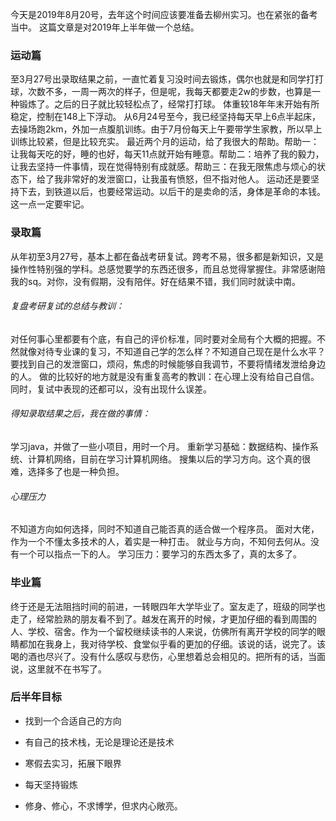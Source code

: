 ﻿今天是2019年8月20号，去年这个时间应该要准备去柳州实习。也在紧张的备考当中。
这篇文章是对2019年上半年做一个总结。
### 运动篇
至3月27号出录取结果之前，一直忙着复习没时间去锻炼，偶尔也就是和同学打打球，次数不多，一周一两次的样子，但是呢，我每天都要走2w的步数，也算是一种锻炼了。之后的日子就比较轻松点了，经常打打球。
体重较18年年末开始有所稳定，控制在148上下浮动。
从6月24号至今，我已经坚持每天早上6点半起床，去操场跑2km，外加一点腹肌训练。由于7月份每天上午要带学生家教，所以早上训练比较紧，但是比较充实。
最近两个月的运动，给了我很大的帮助。帮助一：让我每天吃的好，睡的也好，每天11点就开始有睡意。帮助二：培养了我的毅力，让我去坚持一件事情，现在觉得特别有成就感。帮助三：在我无限焦虑与烦心的状态下，给了我非常好的发泄窗口，让我虽有愤怒，但不指对他人。
运动还是要坚持下去，到铁道以后，也要经常运动。以后干的是卖命的活，身体是革命的本钱。这一点一定要牢记。
### 录取篇
从年初至3月27号，基本上都在备战考研复试。跨考不易，很多都是新知识，又是操作性特别强的学科。总感觉要学的东西还很多，而且总觉得掌握住。非常感谢陪我的sq。对你，没有假期，没有陪伴。好在结果不错，我们同时就读中南。
######  复盘考研复试的总结与教训：
对任何事心里都要有个底，有自己的评价标准，同时要对全局有个大概的把握。不然就像对待专业课的复习，不知道自己学的怎么样？不知道自己现在是什么水平？
要找到自己的发泄窗口，烦闷，焦虑的时候能够自我调节，不要将情绪发泄给身边的人。
做的比较好的地方就是没有重复高考的教训：在心理上没有给自己自信。同时，复试中表现的还都可以，没有出现什么误差。
###### 得知录取结果之后，我在做的事情：
学习java，并做了一些小项目，用时一个月。
重新学习基础：数据结构、操作系统、计算机网络，目前在学习计算机网络。
搜集以后的学习方向。这个真的很难，选择多了也是一种负担。
###### 心理压力
不知道方向如何选择，同时不知道自己能否真的适合做一个程序员。
面对大佬，作为一个不懂太多技术的人，着实是一种打击。
就业与方向，不知何去何从。没有一个可以指点一下的人。
学习压力：要学习的东西太多了，真的太多了。
### 毕业篇
终于还是无法阻挡时间的前进，一转眼四年大学毕业了。室友走了，班级的同学也走了，经常脸熟的朋友看不到了。越发在离开的时候，才更加仔细的看到周围的人、学校、宿舍。作为一个留校继续读书的人来说，仿佛所有离开学校的同学的眼睛都加在我身上，我对待学校、食堂似乎看的更加的仔细。该说的话，说完了。该喝的酒也尽兴了。没有什么感叹与悲伤，心里想着总会相见的。把所有的话，当面说，这里就不在书写了。
### 后半年目标
- 找到一个合适自己的方向
- 有自己的技术栈，无论是理论还是技术
- 寒假去实习，拓展下眼界

- 每天坚持锻炼 
- 修身、修心，不求博学，但求内心敞亮。 
